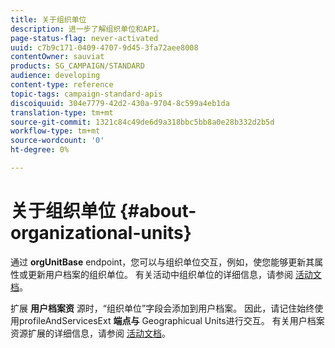 ```yaml
---
title: 关于组织单位
description: 进一步了解组织单位和API。
page-status-flag: never-activated
uuid: c7b9c171-0409-4707-9d45-3fa72aee8008
contentOwner: sauviat
products: SG_CAMPAIGN/STANDARD
audience: developing
content-type: reference
topic-tags: campaign-standard-apis
discoiquuid: 304e7779-42d2-430a-9704-8c599a4eb1da
translation-type: tm+mt
source-git-commit: 1321c84c49de6d9a318bbc5bb8a0e28b332d2b5d
workflow-type: tm+mt
source-wordcount: '0'
ht-degree: 0%

---
```



# 关于组织单位 {#about-organizational-units}

通过 **orgUnitBase** endpoint，您可以与组织单位交互，例如，使您能够更新其属性或更新用户档案的组织单位。 有关活动中组织单位的详细信息，请参阅 [活动文档](https://helpx.adobe.com/campaign/standard/administration/using/organizational-units.html)。

扩展 **用户档案资** 源时，“组织单位”字段会添加到用户档案。 因此，请记住始终使用profileAndServicesExt **端点与** Geographicual Units进行交互。 有关用户档案资源扩展的详细信息，请参阅 [活动文档](https://helpx.adobe.com/campaign/standard/administration/using/organizational-units.html#partitioning-profiles)。

